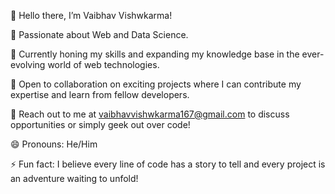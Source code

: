 👋 Hello there, I’m Vaibhav Vishwkarma!

🌟 Passionate about Web and Data Science.

🌱 Currently honing my skills and expanding my knowledge base in the ever-evolving world of web technologies.

💼 Open to collaboration on exciting projects where I can contribute my expertise and learn from fellow developers.

📧 Reach out to me at vaibhavvishwkarma167@gmail.com to discuss opportunities or simply geek out over code!

😄 Pronouns: He/Him

⚡ Fun fact: I believe every line of code has a story to tell and every project is an adventure waiting to unfold!

<!---
VaibhavVishwkarma/VaibhavVishwkarma is a ✨ special ✨ repository because its `README.md` (this file) appears on your GitHub profile.
You can click the Preview link to take a look at your changes.
--->
